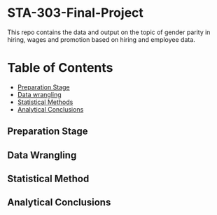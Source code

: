 # STA-303-Final-Project
This repo contains the data and output on the topic of gender parity in hiring, wages and promotion based on hiring and employee data.


# Table of Contents
* [Preparation Stage](#Preparation-Stage)
* [Data wrangling](#Data-wrangling)
* [Statistical Methods](#Statistical-Methods)
* [Analytical Conclusions](#Analytical-Conclusions)

## Preparation Stage

## Data Wrangling

## Statistical Method

## Analytical Conclusions
